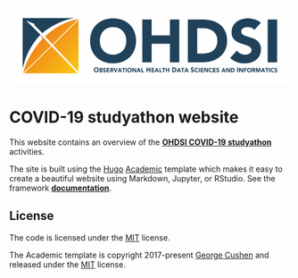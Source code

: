 <p align="center"><a href="https://ohdsi.org" target="_blank" rel="noopener"><img src="assets/images/ohdsi-logo.png" alt="Academic logo"></a></p>

# COVID-19 studyathon website

This website contains an overview of the [**OHDSI COVID-19 studyathon**](https://www.ohdsi.org/ohdsi-news-updates/covid19-studyathon/) activities.

The site is built using the [Hugo](https://gohugo.io/) [Academic](https://github.com/gcushen/hugo-academic) template which makes it easy to create a beautiful website using Markdown, Jupyter, or RStudio. See the framework [**documentation**](https://sourcethemes.com/academic/docs/).

## License

The code is licensed under the [MIT](LICENSE.md) license.

The Academic template is copyright 2017-present [George Cushen](https://georgecushen.com) and released under the [MIT](LICENSE-Academic.md) license.

